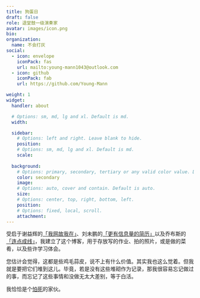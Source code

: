 ```yaml
---
title: 狗蛋日
draft: false
role: 退堂鼓一级演奏家
avatar: images/icon.png
bio: 
organization:
  name: 不会打灰
social:
  - icon: envelope
    iconPack: fas
    url: mailto:young-mann1043@outlook.com
  - icon: github
    iconPack: fab
    url: https://github.com/Young-Mann

weight: 1
widget:
  handler: about

  # Options: sm, md, lg and xl. Default is md.
  width: 

  sidebar:
    # Options: left and right. Leave blank to hide.
    position:
    # Options: sm, md, lg and xl. Default is md.
    scale:
  
  background:
    # Options: primary, secondary, tertiary or any valid color value. Default is primary.
    color: secondary
    image:
    # Options: auto, cover and contain. Default is auto.
    size:
    # Options: center, top, right, bottom, left.
    position:
    # Options: fixed, local, scroll.
    attachment: 
---
```




受启于谢益辉的[「我网故我在」](https://yihui.org/cn/2019/07/inner-peace/)、刘未鹏的[「更有信息量的简历」](http://mindhacks.cn/2011/11/04/how-to-interview-a-person-for-two-years/)以及乔布斯的[「连点成线」](https://diigo.com/0rigez)，我建立了这个博客，用于存放写的作业、拍的照片，或是做的菜肴，以及些许学习体会。

您估计会觉得，这都是些鸡毛蒜皮，说不上有什么价值。其实我也这么觉着。但我就是要把它们堆到这儿。毕竟，若是没有这些堆砌作为记录，那我很容易忘记做过的事，而忘记了这些事情和没做无太大差别，等于白活。

我恰恰是个[怕死](./posts/thanatophobia/)的家伙。

